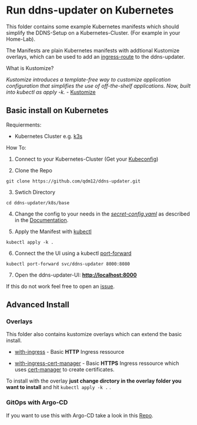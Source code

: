 # Run ddns-updater on Kubernetes

This folder contains some example Kubernetes manifests which should simplify the DDNS-Setup on a Kubernetes-Cluster. (For example in your Home-Lab).

The Manifests are plain Kubernetes manifests with addtional Kustomize overlays, which can be used to add an [ingress-route](https://kubernetes.io/docs/concepts/services-networking/ingress/) to the ddns-updater.

What is Kustomize?

*Kustomize introduces a template-free way to customize application configuration that simplifies the use of off-the-shelf applications. Now, built into kubectl as apply -k.* - [Kustomize](https://kustomize.io/)

## Basic install on Kubernetes

Requierments:

* Kubernetes Cluster e.g. [k3s](https://k3s.io/)

How To:

1. Connect to your Kubernetes-Cluster (Get your [Kubeconfig](https://kubernetes.io/docs/concepts/configuration/organize-cluster-access-kubeconfig/))

2. Clone the Repo

``git clone https://github.com/qdm12/ddns-updater.git``

3. Swtich Directory

``cd ddns-updater/k8s/base``

4. Change the config to your needs in the [*secret-config.yaml*](base/secret-config.yaml) as described in the [Documentation](/README.md#configuration).

5. Apply the Manifest with [kubectl](https://kubernetes.io/docs/reference/kubectl/)

`kubectl apply -k .`

6. Connect the the UI using a kubectl [port-forward](https://kubernetes.io/docs/tasks/access-application-cluster/port-forward-access-application-cluster/)

`kubectl port-forward svc/ddns-updater 8000:8080`

7. Open the ddns-updater-UI: **<http://localhost:8000>**

If this do not work feel free to open an [issue](https://github.com/qdm12/ddns-updater/issues/new/choose).

## Advanced Install

### Overlays

This folder also contains kustomize overlays which can extend the basic install.

* [with-ingress](overlay/with-ingress/) - Basic **HTTP** Ingress ressource

* [with-ingress-cert-manager](overlay/with-ingress-cert-manager/) - Basic **HTTPS** Ingress ressource which uses [cert-manager](https://github.com/cert-manager/cert-manager) to create certificates.

To install with the overlay **just change dirctory in the overlay folder you want to install** and hit `kubectl apply -k .` .

### GitOps with Argo-CD

If you want to use this with Argo-CD take a look in this [Repo](https://github.com/3deep5me/argo-cd-ready-applications).
